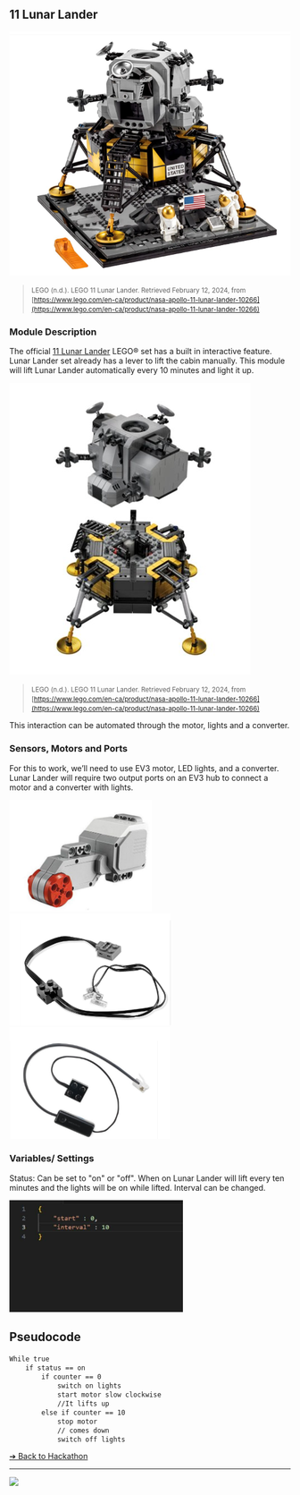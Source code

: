 ## 11 Lunar Lander

![11 Lunar Lander](images/lunar-lander.png)

> <small>LEGO (n.d.). LEGO 11 Lunar Lander. Retrieved February 12, 2024, from [https://www.lego.com/en-ca/product/nasa-apollo-11-lunar-lander-10266](https://www.lego.com/en-ca/product/nasa-apollo-11-lunar-lander-10266)</small>

### Module Description

The official [11 Lunar Lander](https://www.lego.com/en-ca/product/nasa-apollo-11-lunar-lander-10266) LEGO® set has a built in interactive feature. Lunar Lander set already has a lever to lift the cabin manually. This module will lift Lunar Lander automatically every 10 minutes and light it up.

![11 Lunar Lander](images/lunar-lander-interactive.png)

> <small>LEGO (n.d.). LEGO 11 Lunar Lander. Retrieved February 12, 2024, from [https://www.lego.com/en-ca/product/nasa-apollo-11-lunar-lander-10266](https://www.lego.com/en-ca/product/nasa-apollo-11-lunar-lander-10266)</small>

This interaction can be automated through the motor, lights and a converter.

### Sensors, Motors and Ports

For this to work, we’ll need to use EV3 motor, LED lights, and a converter. Lunar Lander will require two output ports on an EV3 hub to connect a motor and a converter with lights.

<img src="./images/sensor.png" height="200">
<img src="./images/lights.png" height="200">
<img src="./images/converter.png" height="200">

### Variables/ Settings
Status: Can be set to "on" or "off". When on Lunar Lander will lift every ten minutes and the lights will be on while lifted. Interval can be changed.

<img src="./images/code.png" height="200">

## Pseudocode

```pseudocode
While true
    if status == on
        if counter == 0 
            switch on lights
            start motor slow clockwise 
            //It lifts up
        else if counter == 10
            stop motor
            // comes down 
            switch off lights
```

[&#10132; Back to Hackathon](/hackathon-set/)

---

<a href="https://brickmmo.com">
<img src="https://brickmmo.com/images/brickmmo-logo-horizontal.jpg" width="100">
</a>

